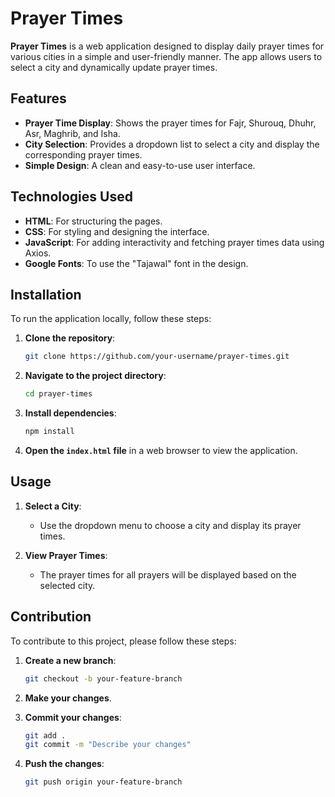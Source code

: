 # Prayer Times

**Prayer Times** is a web application designed to display daily prayer times for various cities in a simple and user-friendly manner. The app allows users to select a city and dynamically update prayer times.

## Features

- **Prayer Time Display**: Shows the prayer times for Fajr, Shurouq, Dhuhr, Asr, Maghrib, and Isha.
- **City Selection**: Provides a dropdown list to select a city and display the corresponding prayer times.
- **Simple Design**: A clean and easy-to-use user interface.

## Technologies Used

- **HTML**: For structuring the pages.
- **CSS**: For styling and designing the interface.
- **JavaScript**: For adding interactivity and fetching prayer times data using Axios.
- **Google Fonts**: To use the "Tajawal" font in the design.

## Installation

To run the application locally, follow these steps:

1. **Clone the repository**:
    ```bash
    git clone https://github.com/your-username/prayer-times.git
    ```

2. **Navigate to the project directory**:
    ```bash
    cd prayer-times
    ```

3. **Install dependencies**:
    ```bash
    npm install
    ```

4. **Open the `index.html` file** in a web browser to view the application.

## Usage

1. **Select a City**:
    - Use the dropdown menu to choose a city and display its prayer times.

2. **View Prayer Times**:
    - The prayer times for all prayers will be displayed based on the selected city.

## Contribution

To contribute to this project, please follow these steps:

1. **Create a new branch**:
    ```bash
    git checkout -b your-feature-branch
    ```

2. **Make your changes**.

3. **Commit your changes**:
    ```bash
    git add .
    git commit -m "Describe your changes"
    ```

4. **Push the changes**:
    ```bash
    git push origin your-feature-branch
    ```
